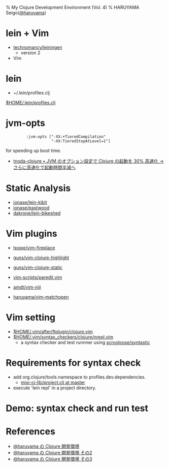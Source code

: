 % My Clojure Development Environment (Vol. 4)
% HARUYAMA Seigo([@haruyama](https://twitter.com/haruyama))

# lein + Vim

* [technomancy/leiningen](https://github.com/technomancy/leiningen)
    * version 2
* Vim

# lein

* ~/.lein/profiles.clj

[$HOME/.lein/profiles.clj](https://github.com/haruyama/Settings/blob/91d9372293c491bf3a94b0997c94b171e82e1287/.lein/profiles.clj)

# jvm-opts

```
         :jvm-opts ["-XX:+TieredCompilation"
                    "-XX:TieredStopAtLevel=1"]
```

for speeding up boot time.

* [tnoda-clojure • JVM のオプション設定で Clojure の起動を 30% 高速化 → さらに高速化で起動時間半減へ](http://tnoda-clojure.tumblr.com/post/51495039433/jvm-clojure-30)

# Static Analysis

* [jonase/lein-kibit](https://github.com/jonase/lein-kibit)
* [jonase/eastwood](https://github.com/jonase/eastwood)
* [dakrone/lein-bikeshed](https://github.com/dakrone/lein-bikeshed)

# Vim plugins

* [tpope/vim-fireplace](https://github.com/tpope/vim-fireplace)
* [guns/vim-clojure-highlight](https://github.com/guns/vim-clojure-highlight)
* [guns/vim-clojure-static](https://github.com/guns/vim-clojure-static)

* [vim-scripts/paredit.vim](https://github.com/vim-scripts/paredit.vim)
* [amdt/vim-niji](https://github.com/amdt/vim-niji)

* [haruyama/vim-matchopen](https://github.com/haruyama/vim-matchopen)

# Vim setting

* [$HOME/.vim/after/ftplugin/clojure.vim](https://github.com/haruyama/Settings/blob/91d9372293c491bf3a94b0997c94b171e82e1287/.vim/after/ftplugin/clojure.vim)
* [$HOME/.vim/syntax_checkers/clojure/nrepl.vim](https://github.com/haruyama/Settings/blob/91d9372293c491bf3a94b0997c94b171e82e1287/.vim/syntax_checkers/clojure/nrepl.vim)
    * a syntax checker and test runnner using [scrooloose/syntastic](https://github.com/scrooloose/syntastic)

# Requirements for syntax check

* add org.clojure/tools.namespace to profiles.dev.dependencies.
    * [mixi-cj-lib/project.clj at master](https://github.com/haruyama/mixi-cj-lib/blob/master/project.clj)
* execute 'lein repl' in a project directory.

# Demo: syntax check and run test

# References

* [@haruyama の Clojure 開発環境](http://haruyama.github.com/Clojure20121021/haruyama.html)
* [@haruyama の Clojure 開発環境 その2](http://haruyama.github.com/Clojure20130317/haruyama2.html)
* [@haruyama の Clojure 開発環境 その3](http://haruyama.github.com/Clojure20130630/haruyama3.html)
